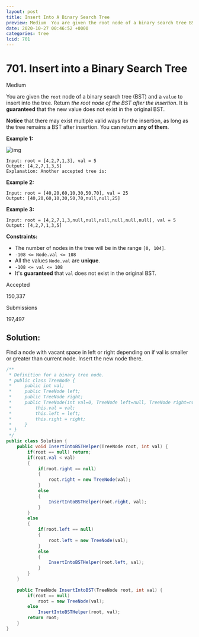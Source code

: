 ```yaml
---
layout: post
title: Insert Into A Binary Search Tree
preview: Medium  You are given the root node of a binary search tree BST and a value to insert into the tree Return the root node of the
date: 2020-10-27 00:46:52 +0000
categories: tree
lcid: 701
---
```


# 701. Insert into a Binary Search Tree

Medium

You are given the `root` node of a binary search tree (BST) and a `value` to insert into the tree. Return *the root node of the BST after the insertion*. It is **guaranteed** that the new value does not exist in the original BST.

**Notice** that there may exist multiple valid ways for the insertion, as long as the tree remains a BST after insertion. You can return **any of them**.

 

**Example 1:**

![img](https://assets.leetcode.com/uploads/2020/10/05/insertbst.jpg)

```
Input: root = [4,2,7,1,3], val = 5
Output: [4,2,7,1,3,5]
Explanation: Another accepted tree is:
```

**Example 2:**

```
Input: root = [40,20,60,10,30,50,70], val = 25
Output: [40,20,60,10,30,50,70,null,null,25]
```

**Example 3:**

```
Input: root = [4,2,7,1,3,null,null,null,null,null,null], val = 5
Output: [4,2,7,1,3,5]
```

 

**Constraints:**

- The number of nodes in the tree will be in the range `[0, 104]`.
- `-108 <= Node.val <= 108`
- All the values `Node.val` are **unique**.
- `-108 <= val <= 108`
- It's **guaranteed** that `val` does not exist in the original BST.

Accepted

150,337

Submissions

197,497

## Solution:

Find a node with vacant space in left or right depending on if val is smaller or greater than current node. Insert the new node there.

```c#
/**
 * Definition for a binary tree node.
 * public class TreeNode {
 *     public int val;
 *     public TreeNode left;
 *     public TreeNode right;
 *     public TreeNode(int val=0, TreeNode left=null, TreeNode right=null) {
 *         this.val = val;
 *         this.left = left;
 *         this.right = right;
 *     }
 * }
 */
public class Solution {
    public void InsertIntoBSTHelper(TreeNode root, int val) {
        if(root == null) return;
        if(root.val < val)
        {
            if(root.right == null)
            {
                root.right = new TreeNode(val);
            }
            else
            {
                InsertIntoBSTHelper(root.right, val);
            }
        }
        else
        {
            if(root.left == null)
            {
                root.left = new TreeNode(val);
            }
            else
            {
                InsertIntoBSTHelper(root.left, val);
            }
        }
    }
    
    public TreeNode InsertIntoBST(TreeNode root, int val) {
        if(root == null)
            root = new TreeNode(val);
        else
            InsertIntoBSTHelper(root, val);
        return root;
    }
}
```

